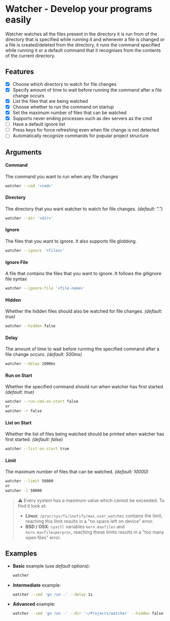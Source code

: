 # Watcher - Develop your programs easily

Watcher watches all the files present in the directory it is run from of the directory that is specified while running it and whenever a file is changed or a file is created/deleted from the directory, it runs the command specified while running it or a default command that it recognises from the contents of the current directory.

## Features

- [x] Choose which directory to watch for file changes
- [x] Specify amount of time to wait before running the command after a file change occurs
- [x] List the files that are being watched
- [x] Choose whether to run the command on startup
- [x] Set the maximum number of files that can be watched
- [x] Supports never ending processes such as dev servers as the cmd
- [ ] Have a default ignore list
- [ ] Press keys for force refreshing even when file change is not detected
- [ ] Automatically recognize commands for popular project structure

## Arguments

#### Command

The command you want to run when any file changes

```sh
watcher --cmd '<cmd>'
```

#### Directory

The directory that you want watcher to watch for file changes. _(default: ".")_

```sh
watcher --dir '<dir>'
```

#### Ignore

The files that you want to ignore. It also supports file globbing.

```sh
watcher --ignore '<files>'
```

#### Ignore File

A file that contains the files that you want to ignore. It follows the gitignore file syntax

```sh
watcher --ignore-file '<file-name>'
```

#### Hidden

Whether the hidden files should also be watched for file changes. _(default: true)_

```sh
watcher --hidden false
```

#### Delay

The amount of time to wait before running the specified command after a file change occurs. _(default: 500ms)_

```sh
watcher --delay 1000ms
```

#### Run on Start

Whether the specified command should run when watcher has first started. _(default: true)_

```sh
watcher --run-cmd-on-start false
or
watcher -r false
```

#### List on Start

Whether the list of files being watched should be printed when watcher has first started. _(default: false)_

```sh
watcher --list-on-start true
```

#### Limit

The maximum number of files that can be watched. _(default: 10000)_

```sh
watcher --limit 50000
or
watcher -l 50000
```

> ⚠️ Every system has a maximum value which cannot be exceeded. To find it look at:
>
> - **Linux**: `/proc/sys/fs/inotify/max_user_watches` contains the limit, reaching this limit results in a "no space left on device" error.
> - **BSD / OSX**: `sysctl` variables `kern.maxfiles` and `kern.maxfilesperproc`, reaching these limits results in a "too many open files" error.

## Examples

- **Basic** example (use _default_ options):
  ```sh
  watcher
  ```
- **Intermediate** example:
  ```sh
  watcher --cmd 'go run .' --delay 1s
  ```
- **Advanced** example:
  ```sh
  watcher --cmd 'go run .' --dir '~/Projects/watcher' --hidden false -l true
  ```
